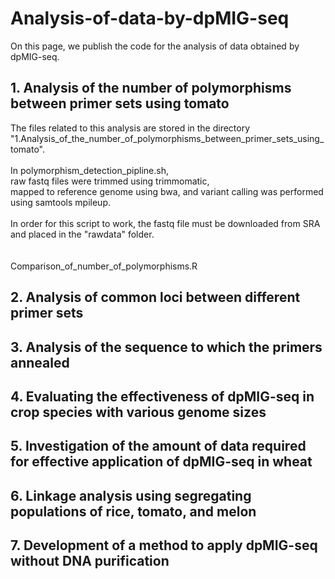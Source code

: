 # Analysis-of-data-by-dpMIG-seq

On this page, we publish the code for the analysis of data obtained by dpMIG-seq.


## 1. Analysis of the number of polymorphisms between primer sets using tomato

The files related to this analysis are stored in the directory "1.Analysis_of_the_number_of_polymorphisms_between_primer_sets_using_tomato".  
<br>
In polymorphism_detection_pipline.sh,<br>
raw fastq files were trimmed using trimmomatic,<br>
mapped to reference genome using bwa, and variant calling was performed using samtools mpileup.  
<br>
In order for this script to work, the fastq file must be downloaded from SRA and placed in the "rawdata" folder.
<br>
<br>
<br>
Comparison_of_number_of_polymorphisms.R




## 2. Analysis of common loci between different primer sets



## 3. Analysis of the sequence to which the primers annealed



## 4. Evaluating the effectiveness of dpMIG-seq in crop species with various genome sizes



## 5. Investigation of the amount of data required for effective application of dpMIG-seq in wheat



## 6. Linkage analysis using segregating populations of rice, tomato, and melon



## 7. Development of a method to apply dpMIG-seq without DNA purification 
